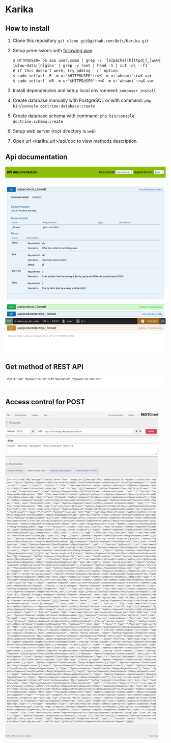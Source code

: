 Karika
======

## How to install

1. Clone this repository `git clone git@github.com:Qeti/Karika.git`
1. Setup permissions with [following way](http://symfony.com/doc/current/setup/file_permissions.html#using-acl-on-a-system-that-supports-setfacl-linux-bsd):

    ~~~
    $ HTTPDUSER=`ps axo user,comm | grep -E '[a]pache|[h]ttpd|[_]www|[w]ww-data|[n]ginx' | grep -v root | head -1 | cut -d\  -f1`
    # if this doesn't work, try adding `-n` option
    $ sudo setfacl -R -m u:"$HTTPDUSER":rwX -m u:`whoami`:rwX var
    $ sudo setfacl -dR -m u:"$HTTPDUSER":rwX -m u:`whoami`:rwX var
    ~~~
1. Install dependencies and setup local environment: `composer install`
1. Create database manually with PostgreSQL or with command: `php bin/console doctrine:database:create`
1. Create database schema with command: `php bin/console doctrine:schema:create`
1. Setup web server (root directory is `web`)
1. Open url <karika_url>/api/doc to view methods description.

## Api documentation

![API doc](doc/apidoc.png "API documentation")

## Get method of REST API

![REST](doc/get.png "Get method of REST API")

## Access control for POST

![OAuth](doc/auth.png "OAuth")
